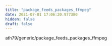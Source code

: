 ```yaml
---
title: "package_feeds_packages_ffmpeg"
date: 2021-07-01 17:06:20.977380
hidden: false
draft: false
---
```


ath79/generic/package_feeds_packages_ffmpeg

